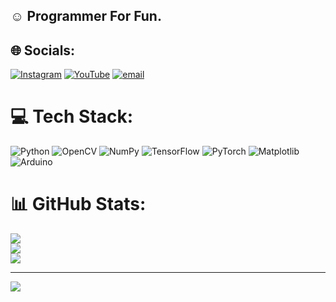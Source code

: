 ## ☺️ Programmer For Fun.
## 🌐 Socials:
[![Instagram](https://img.shields.io/badge/Instagram-%23E4405F.svg?logo=Instagram&logoColor=white)](https://instagram.com/thousandminusseven7) [![YouTube](https://img.shields.io/badge/YouTube-%23FF0000.svg?logo=YouTube&logoColor=white)](https://youtube.com/@harshujiwane8265) [![email](https://img.shields.io/badge/Email-D14836?logo=gmail&logoColor=white)](mailto:harshugotu12@gmail.com) 

# 💻 Tech Stack:
![Python](https://img.shields.io/badge/python-3670A0?style=for-the-badge&logo=python&logoColor=ffdd54) ![OpenCV](https://img.shields.io/badge/opencv-%23white.svg?style=for-the-badge&logo=opencv&logoColor=white) ![NumPy](https://img.shields.io/badge/numpy-%23013243.svg?style=for-the-badge&logo=numpy&logoColor=white) ![TensorFlow](https://img.shields.io/badge/TensorFlow-%23FF6F00.svg?style=for-the-badge&logo=TensorFlow&logoColor=white) ![PyTorch](https://img.shields.io/badge/PyTorch-%23EE4C2C.svg?style=for-the-badge&logo=PyTorch&logoColor=white) ![Matplotlib](https://img.shields.io/badge/Matplotlib-%23ffffff.svg?style=for-the-badge&logo=Matplotlib&logoColor=black) ![Arduino](https://img.shields.io/badge/-Arduino-00979D?style=for-the-badge&logo=Arduino&logoColor=white)
# 📊 GitHub Stats:
![](https://github-readme-stats.vercel.app/api?username=Harshu1000-7&theme=merko&hide_border=false&include_all_commits=false&count_private=false)<br/>
![](https://github-readme-streak-stats.herokuapp.com/?user=Harshu1000-7&theme=merko&hide_border=false)<br/>
![](https://github-readme-stats.vercel.app/api/top-langs/?username=Harshu1000-7&theme=merko&hide_border=false&include_all_commits=false&count_private=false&layout=compact)

---
[![](https://visitcount.itsvg.in/api?id=Harshu1000-7&icon=0&color=0)](https://visitcount.itsvg.in)

<!-- Proudly created with GPRM ( https://gprm.itsvg.in ) -->
